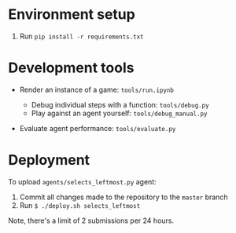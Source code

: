 # Environment setup

1. Run `pip install -r requirements.txt`

# Development tools

- Render an instance of a game: `tools/run.ipynb`

    - Debug individual steps with a function: `tools/debug.py`
    - Play against an agent yourself: `tools/debug_manual.py`
    
- Evaluate agent performance: `tools/evaluate.py`

# Deployment

To upload `agents/selects_leftmost.py` agent:

1. Commit all changes made to the repository to the `master` branch
2. Run `$ ./deploy.sh selects_leftmost`

Note, there's a limit of 2 submissions per 24 hours.
